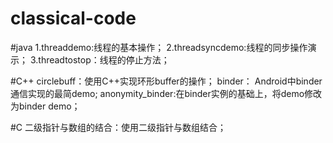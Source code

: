 # classical-code


#java
1.threaddemo:线程的基本操作；
2.threadsyncdemo:线程的同步操作演示；
3.threadtostop：线程的停止方法；

#C++
circlebuff：使用C++实现环形buffer的操作；
binder： Android中binder通信实现的最简demo;
anonymity_binder:在binder实例的基础上，将demo修改为binder demo；

#C
二级指针与数组的结合：使用二级指针与数组结合；